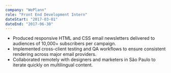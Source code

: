 ```yaml
---
company: "WePlann"
role: "Front End Development Intern"
dateStart: "2017-03-01"
dateEnd: "2017-06-30"
---
```


- Produced responsive HTML and CSS email newsletters delivered to audiences of 10,000+ subscribers per campaign.
- Implemented cross-client testing and QA workflows to ensure consistent rendering across major email providers.
- Collaborated remotely with designers and marketers in São Paulo to iterate quickly on multilingual content.

